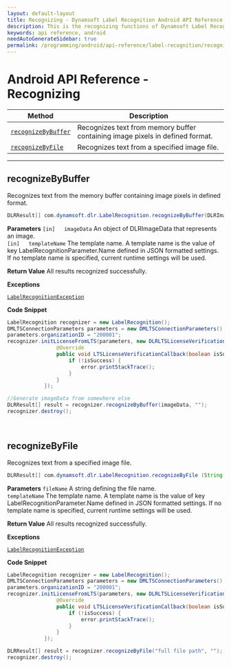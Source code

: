 ```yaml
---
layout: default-layout
title: Recognizing - Dynamsoft Label Recognition Android API Reference
description: This is the recognizing functions of Dynamsoft Label Recognition for Android API Reference.
keywords: api reference, android
needAutoGenerateSidebar: true
permalink: /programming/android/api-reference/label-recognition/recognizing.html
---
```


# Android API Reference - Recognizing

| Method               | Description |
|----------------------|-------------|
  | [`recognizeByBuffer`](#recognizebybuffer) | Recognizes text from memory buffer containing image pixels in defined format. |
  | [`recognizeByFile`](#recognizebyfile) | Recognizes text from a specified image file. |

---

## recognizeByBuffer
Recognizes text from the memory buffer containing image pixels in defined format.

```java
DLRResult[] com.dynamsoft.dlr.LabelRecognition.recognizeByBuffer(DLRImageData imageData, String templateName) throws LabelRecognitionException
```   
   
**Parameters**
`[in]	imageData` An object of DLRImageData that represents an image.  
`[in]	templateName` The template name. A template name is the value of key LabelRecognitionParameter.Name defined in JSON formatted settings. If no template name is specified, current runtime settings will be used.

**Return Value**
All results recognized successfully.

**Exceptions**

[`LabelRecognitionException`](../class/label-recognition-exception.md)

**Code Snippet**
```java
LabelRecognition recognizer = new LabelRecognition();
DMLTSConnectionParameters parameters = new DMLTSConnectionParameters();
parameters.organizationID = "200001";
recognizer.initLicenseFromLTS(parameters, new DLRLTSLicenseVerificationListener() {
                @Override
                public void LTSLicenseVerificationCallback(boolean isSuccess, Exception error) {
                    if (!isSuccess) {
                        error.printStackTrace();
                    }
                }
            });

//Generate imageData from somewhere else
DLRResult[] result = recognizer.recognizeByBuffer(imageData, "");
recognizer.destroy();
```

&nbsp;


## recognizeByFile
Recognizes text from a specified image file.

```java
DLRResult[] com.dynamsoft.dlr.LabelRecognition.recognizeByFile (String fileName, String templateName) throws LabelRecognitionException	
```   
   
**Parameters**
`fileName` A string defining the file name.  
`templateName` The template name. A template name is the value of key LabelRecognitionParameter.Name defined in JSON formatted settings. If no template name is specified, current runtime settings will be used.

**Return Value**
All results recognized successfully.

**Exceptions**

[`LabelRecognitionException`](../class/label-recognition-exception.md)

**Code Snippet**
```java
LabelRecognition recognizer = new LabelRecognition();
DMLTSConnectionParameters parameters = new DMLTSConnectionParameters();
parameters.organizationID = "200001";
recognizer.initLicenseFromLTS(parameters, new DLRLTSLicenseVerificationListener() {
                @Override
                public void LTSLicenseVerificationCallback(boolean isSuccess, Exception error) {
                    if (!isSuccess) {
                        error.printStackTrace();
                    }
                }
            });

DLRResult[] result = recognizer.recognizeByFile("full file path", "");
recognizer.destroy();
```

&nbsp;



